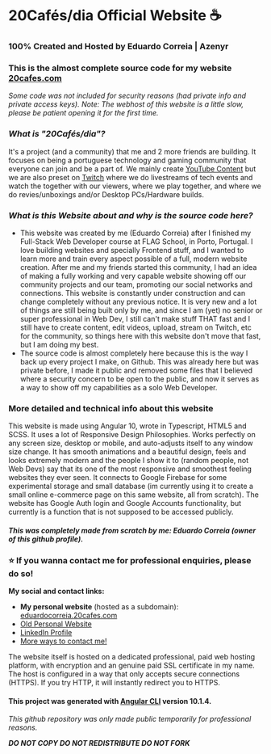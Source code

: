# 20Cafés/dia Official Website ☕️
### 100% Created and Hosted by Eduardo Correia | Azenyr

### This is the almost complete source code for my website [20cafes.com](https://20cafes.com)
*Some code was not included for security reasons (had private info and private access keys).*
*Note: The webhost of this website is a little slow, please be patient opening it for the first time.*

### *What is "20Cafés/dia"?*
It's a project (and a community) that me and 2 more friends are building. It focuses on being a portuguese technology and gaming community that everyone can join and be a part of. We mainly create [YouTube Content](https://bit.ly/20cafesyoutube) but we are also preset on [Twitch](https://twitch.tv/20cafespordia) where we do livestreams of tech events and watch the together with our viewers, where we play together, and where we do revies/unboxings and/or Desktop PCs/Hardware builds.

### *What is this Website about and why is the source code here?*
* This website was created by me (Eduardo Correia) after I finished my Full-Stack Web Developer course at FLAG School, in Porto, Portugal.
I love building websites and specially Frontend stuff, and I wanted to learn more and train every aspect possible of a full, modern website creation. After me and my friends started this community, I had an idea of making a fully working and very capable website showing off our community projects and our team, promoting our social networks and connections.
This website is constantly under construction and can change completely without any previous notice. It is very new and a lot of things are still being built only by me, and since I am (yet) no senior or super professional in Web Dev, I still can't make stuff THAT fast and I still have to create content, edit videos, upload, stream on Twitch, etc for the community, so things here with this website don't move that fast, but I am doing my best.
* The source code is almost completely here because this is the way I back up every project I make, on Github. This was already here but was private before, I made it public and removed some files that I believed where a security concern to be open to the public, and now it serves as a way to show off my capabilities as a solo Web Developer.

### More detailed and technical info about this website
This website is made using Angular 10, wrote in Typescript, HTML5 and SCSS. It uses a lot of Responsive Design Philosophies. Works perfectly on any screen size, desktop or mobile, and auto-adjusts itself to any window size change. It has smooth animations and a beautiful design, feels and looks extremely modern and the people I show it to (random people, not Web Devs) say that its one of the most responsive and smoothest feeling websites they ever seen.
It connects to Google Firebase for some experimental storage and small database (im currently using it to create a small online e-commerce page on this same website, all from scratch).
The website has Google Auth login and Google Accounts functionality, but currently is a function that is not supposed to be accessed publicly.

#### *This was completely made from scratch by me: Eduardo Correia (owner of this github profile).*
### ⭐️ If you wanna contact me for professional enquiries, please do so!
**My social and contact links:**
* **My personal website** (hosted as a subdomain): [eduardocorreia.20cafes.com](http://eduardocorreia.20cafes.com)
* [Old Personal Website](http://eduardocorreia.epizy.com)
* [LinkedIn Profile](https://linkedin.com/in/eduardoxcorreia)
* [More ways to contact me!](http://eduardocorreia.20cafes.com/contactspage)

The website itself is hosted on a dedicated professional, paid web hosting platform, with encryption and an genuine paid SSL certificate in my name.
The host is configured in a way that only accepts secure connections (HTTPS). If you try HTTP, it will instantly redirect you to HTTPS.


#### This project was generated with [Angular CLI](https://github.com/angular/angular-cli) version 10.1.4.

*This github repository was only made public temporarily for professional reasons.*

***DO NOT COPY DO NOT REDISTRIBUTE DO NOT FORK***
